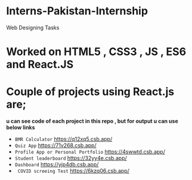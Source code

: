# Interns-Pakistan-Internship
Web Designing  Tasks
# Worked on HTML5 , CSS3 , JS , ES6 and React.JS
# Couple of projects using React.js are;
__u can see code of each project in this repo , but for output u can use below links__

 * ``` BMR Calculator ```    https://q12xq5.csb.app/
 * ``` Quiz App ```    https://71v268.csb.app/
 * ``` Profile App or Personal Portfolio ```  https://4swwtd.csb.app/
 * ``` Student leaderboard ```  https://32yy4e.csb.app/
 * ``` Dashboard ``` https://yjp4db.csb.app/
 * ``` COVID screeing Test```  https://6kzq06.csb.app/ 
